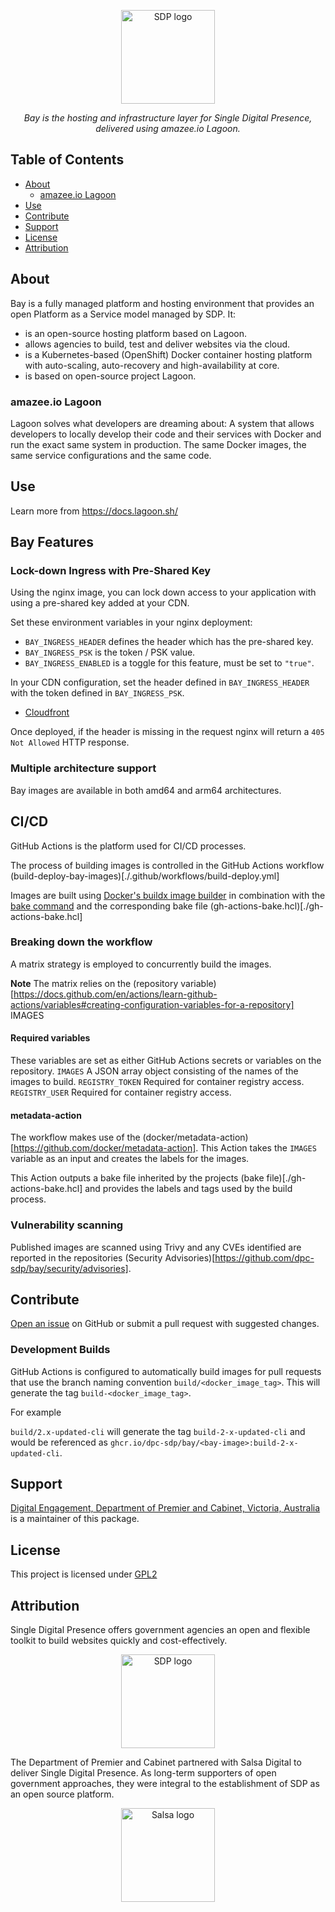 <p align="center"><a href="https://www.drupal.org/project/tide" target="_blank"><img src="docs/images/SDP_Bay_product_logo_JPG.JPG" alt="SDP logo" height="150"></a></p>
<p align="center"><i>Bay is the hosting and infrastructure layer for Single Digital Presence, delivered using amazee.io Lagoon.</i></p>

<!-- TABLE OF CONTENTS -->
## Table of Contents
* [About](#About)
  * [amazee.io Lagoon](#amazeeio-lagoon)
* [Use](#use)
* [Contribute](#contribute)
* [Support](#support)
* [License](#license)
* [Attribution](#Attribution)

## About
Bay is a fully managed platform and hosting environment that provides an open Platform as a Service model managed by SDP. It:
 - is an open-source hosting platform based on Lagoon.
 - allows agencies to build, test and deliver websites via the cloud.
 - is a Kubernetes-based (OpenShift) Docker container hosting platform with auto-scaling, auto-recovery and high-availability at core.
 - is based on open-source project Lagoon.

### amazee.io Lagoon
Lagoon solves what developers are dreaming about: A system that allows developers to locally develop their code and their services with Docker and run the exact same system in production. The same Docker images, the same service configurations and the same code.

## Use
Learn more from https://docs.lagoon.sh/

## Bay Features

### Lock-down Ingress with Pre-Shared Key

Using the nginx image, you can lock down access to your application with using a pre-shared key added at your CDN. 

Set these environment variables in your nginx deployment:

- `BAY_INGRESS_HEADER` defines the header which has the pre-shared key.
- `BAY_INGRESS_PSK` is the token / PSK value.
- `BAY_INGRESS_ENABLED` is a toggle for this feature, must be set to `"true"`.

In your CDN configuration, set the header defined in `BAY_INGRESS_HEADER` with the token defined in `BAY_INGRESS_PSK`.

- [Cloudfront](https://docs.aws.amazon.com/AmazonCloudFront/latest/DeveloperGuide/add-origin-custom-headers.html)

Once deployed, if the header is missing in the request nginx will return a `405 Not Allowed` HTTP response.

### Multiple architecture support
Bay images are available in both amd64 and arm64 architectures.

## CI/CD
GitHub Actions is the platform used for CI/CD processes.

The process of building images is controlled in the GitHub Actions workflow (build-deploy-bay-images)[./.github/workflows/build-deploy.yml]

Images are built using [Docker's buildx image builder](https://docs.docker.com/engine/reference/commandline/buildx/) in combination with the [bake command](https://docs.docker.com/build/bake/) and the corresponding bake file (gh-actions-bake.hcl)[./gh-actions-bake.hcl]

### Breaking down the workflow
A matrix strategy is employed to concurrently build the images. 

**Note**
The matrix relies on the (repository variable)[https://docs.github.com/en/actions/learn-github-actions/variables#creating-configuration-variables-for-a-repository] IMAGES

#### Required variables
These variables are set as either GitHub Actions secrets or variables on the repository.
`IMAGES` A JSON array object consisting of the names of the images to build.
`REGISTRY_TOKEN` Required for container registry access.
`REGISTRY_USER` Required for container registry access.

#### metadata-action
The workflow makes use of the (docker/metadata-action)[https://github.com/docker/metadata-action]. This Action takes the `IMAGES` variable as an input and creates the labels for the images.

This Action outputs a bake file inherited by the projects (bake file)[./gh-actions-bake.hcl] and provides the labels and tags used by the build process.

### Vulnerability scanning
Published images are scanned using Trivy and any CVEs identified are reported in the repositories (Security Advisories)[https://github.com/dpc-sdp/bay/security/advisories].

## Contribute
[Open an issue](https://github.com/dpc-sdp/bay) on GitHub or submit a pull request with suggested changes.

### Development Builds
GitHub Actions is configured to automatically build images for pull requests that use the branch naming convention `build/<docker_image_tag>`. This will generate the tag `build-<docker_image_tag>`.

For example

`build/2.x-updated-cli` will generate the tag `build-2-x-updated-cli` and would be referenced as `ghcr.io/dpc-sdp/bay/<bay-image>:build-2-x-updated-cli`.

## Support
[Digital Engagement, Department of Premier and Cabinet, Victoria, Australia](https://github.com/dpc-sdp)
is a maintainer of this package.

## License
This project is licensed under [GPL2](https://github.com/dpc-sdp/bay/blob/master/LICENSE)

## Attribution
Single Digital Presence offers government agencies an open and flexible toolkit to build websites quickly and cost-effectively.
<p align="center"><a href="https://www.vic.gov.au/what-single-digital-presence-offers" target="_blank"><img src="docs/images/SDP_Logo_VicGov_RGB.jpg" alt="SDP logo" height="150"></a></p>

The Department of Premier and Cabinet partnered with Salsa Digital to deliver Single Digital Presence. As long-term supporters of open government approaches, they were integral to the establishment of SDP as an open source platform.
<p align="center"><a href="https://salsadigital.com.au/" target="_blank"><img src="docs/images/Salsa.png" alt="Salsa logo" height="150"></a></p>
